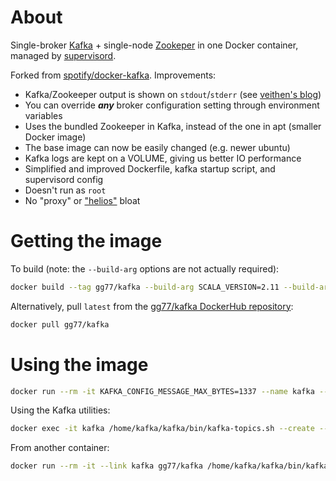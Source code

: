 # About

Single-broker [Kafka](https://kafka.apache.org/) + single-node
[Zookeper](https://zookeeper.apache.org/) in one Docker container, managed by
[supervisord](http://supervisord.org/).

Forked from [spotify/docker-kafka](https://github.com/spotify/docker-kafka).
Improvements:

* Kafka/Zookeeper output is shown on `stdout`/`stderr` (see [veithen's blog](https://veithen.github.io/2015/01/08/supervisord-redirecting-stdout.html))
* You can override ***any*** broker configuration setting through environment variables
* Uses the bundled Zookeeper in Kafka, instead of the one in apt (smaller Docker image)
* The base image can now be easily changed (e.g. newer ubuntu)
* Kafka logs are kept on a VOLUME, giving us better IO performance
* Simplified and improved Dockerfile, kafka startup script, and supervisord config
* Doesn't run as `root`
* No "proxy" or ["helios"](https://github.com/spotify/helios) bloat

# Getting the image

To build (note: the `--build-arg` options are not actually required):

```bash
docker build --tag gg77/kafka --build-arg SCALA_VERSION=2.11 --build-arg KAFKA_VERSION=0.10.1.1 .
```

Alternatively, pull `latest` from the [gg77/kafka DockerHub repository](https://registry.hub.docker.com/u/gg77/kafka/):

```bash
docker pull gg77/kafka
```

# Using the image

```bash
docker run --rm -it KAFKA_CONFIG_MESSAGE_MAX_BYTES=1337 --name kafka --hostname kafka gg77/kafka
```

Using the Kafka utilities:

```bash
docker exec -it kafka /home/kafka/kafka/bin/kafka-topics.sh --create --zookeeper localhost:2181 --replication-factor 1 --partitions 4 --topic harambe
```

From another container:

```bash
docker run --rm -it --link kafka gg77/kafka /home/kafka/kafka/bin/kafka-topics.sh --describe --zookeeper kafka:2181
```
